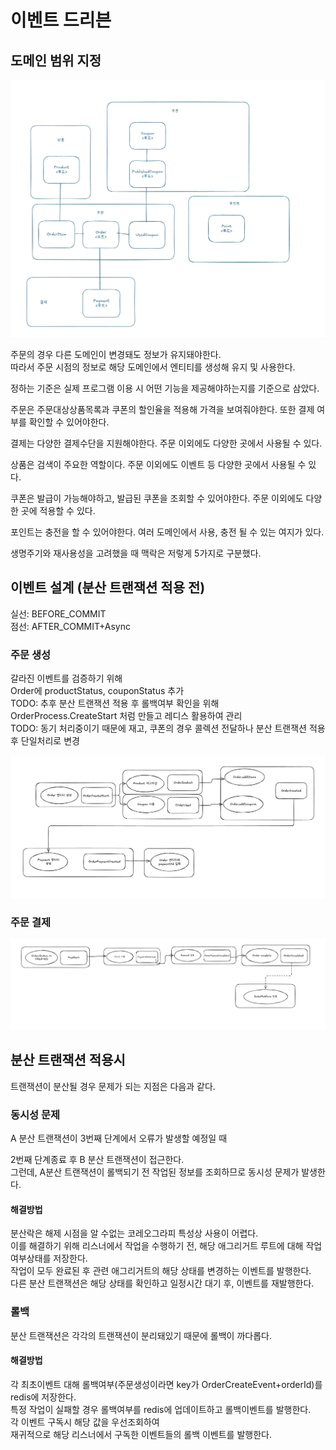 # 이벤트 드리븐

## 도메인 범위 지정

![바운디드 컨텍스트](바운디드_컨텍스트.png)

주문의 경우 다른 도메인이 변경돼도 정보가 유지돼야한다.  
따라서 주문 시점의 정보로 해당 도메인에서 엔티티를 생성해 유지 및 사용한다.

정하는 기준은 실제 프로그램 이용 시 어떤 기능을 제공해야하는지를 기준으로 삼았다.

주문은 주문대상상품목록과 쿠폰의 할인율을 적용해 가격을 보여줘야한다.
또한 결제 여부를 확인할 수 있어야한다.

결제는 다양한 결제수단을 지원해야한다. 주문 이외에도 다양한 곳에서 사용될 수 있다.

상품은 검색이 주요한 역할이다. 주문 이외에도 이벤트 등 다양한 곳에서 사용될 수 있다.

쿠폰은 발급이 가능해야하고, 발급된 쿠폰을 조회할 수 있어야한다. 주문 이외에도 다양한 곳에 적용할 수 있다.

포인트는 충전을 할 수 있어야한다. 여러 도메인에서 사용, 충전 될 수 있는 여지가 있다.

생명주기와 재사용성을 고려했을 때 맥락은 저렇게 5가지로 구분했다.

## 이벤트 설계 (분산 트랜잭션 적용 전)

실선: BEFORE_COMMIT  
점선: AFTER_COMMIT+Async

### 주문 생성

갈라진 이벤트를 검증하기 위해    
Order에 productStatus, couponStatus 추가    
TODO: 추후 분산 트랜잭션 적용 후 롤백여부 확인을 위해 OrderProcess.CreateStart 처럼 만들고 레디스 활용하여 관리  
TODO: 동기 처리중이기 때문에 재고, 쿠폰의 경우 콜렉션 전달하나 분산 트랜잭션 적용 후 단일처리로 변경

![주문 생성](주문생성_이벤트.png)

### 주문 결제

![주문 결제](주문결제_이벤트.png)

## 분산 트랜잭션 적용시

트랜잭션이 분산될 경우 문제가 되는 지점은 다음과 같다.

### 동시성 문제

A 분산 트랜잭션이 3번째 단계에서 오류가 발생할 예정일 때

2번째 단계종료 후 B 분산 트랜잭션이 접근한다.   
그런데, A분산 트랜잭션이 롤백되기 전 작업된 정보를 조회하므로 동시성 문제가 발생한다.

#### 해결방법

분산락은 해제 시점을 알 수없는 코레오그라피 특성상 사용이 어렵다.  
이를 해결하기 위해 리스너에서 작업을 수행하기 전, 해당 애그리거트 루트에 대해 작업여부상태를 저장한다.  
작업이 모두 완료된 후 관련 애그리거트의 해당 상태를 변경하는 이벤트를 발행한다.  
다른 분산 트랜잭션은 해당 상태를 확인하고 일정시간 대기 후, 이벤트를 재발행한다.

### 롤백

분산 트랜잭션은 각각의 트랜잭션이 분리돼있기 때문에 롤백이 까다롭다.

#### 해결방법

각 최초이벤트 대해 롤백여부(주문생성이라면 key가 OrderCreateEvent+orderId)를 redis에 저장한다.  
특정 작업이 실패할 경우 롤백여부를 redis에 업데이트하고 롤백이벤트를 발행한다.  
각 이벤트 구독시 해당 값을 우선조회하여  
재귀적으로 해당 리스너에서 구독한 이벤트들의 롤백 이벤트를 발행한다.  
